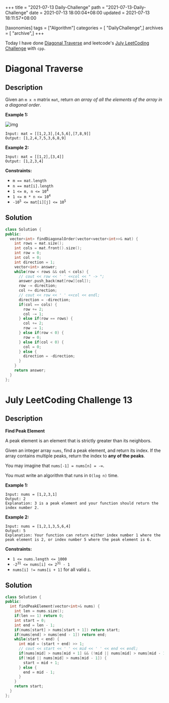 +++
title = "2021-07-13 Daily-Challenge"
path = "2021-07-13-Daily-Challenge"
date = 2021-07-13 18:00:04+08:00
updated = 2021-07-13 18:11:57+08:00

[taxonomies]
tags = ["Algorithm"]
categories = [ "DailyChallenge",]
archives = [ "archive",]
+++

Today I have done [Diagonal Traverse](https://leetcode.com/problems/diagonal-traverse/description/) and leetcode's [July LeetCoding Challenge](https://leetcode.com/explore/challenge/card/july-leetcoding-challenge-2021/609/week-2-july-8th-july-14th/3812/) with `cpp`.

<!-- more -->

# Diagonal Traverse

## Description

Given an `m x n` matrix `mat`, return *an array of all the elements of the array in a diagonal order*.

 

**Example 1:**

![img](https://assets.leetcode.com/uploads/2021/04/10/diag1-grid.jpg)

```
Input: mat = [[1,2,3],[4,5,6],[7,8,9]]
Output: [1,2,4,7,5,3,6,8,9]
```

**Example 2:**

```
Input: mat = [[1,2],[3,4]]
Output: [1,2,3,4]
```

 

**Constraints:**

<ul>
	<li><code>m == mat.length</code></li>
	<li><code>n == mat[i].length</code></li>
	<li><code>1 &lt;= m, n &lt;= 10<sup>4</sup></code></li>
	<li><code>1 &lt;= m * n &lt;= 10<sup>4</sup></code></li>
	<li><code>-10<sup>5</sup> &lt;= mat[i][j] &lt;= 10<sup>5</sup></code></li>
</ul>

## Solution

``` cpp
class Solution {
public:
  vector<int> findDiagonalOrder(vector<vector<int>>& mat) {
    int rows = mat.size();
    int cols = mat.front().size();
    int row = 0;
    int col = 0;
    int direction = 1;
    vector<int> answer;
    while(row < rows && col < cols) {
      // cout << row << ' ' <<col << " -> ";
      answer.push_back(mat[row][col]);
      row -= direction;
      col += direction;
      // cout << row << ' ' <<col << endl;
      direction = -direction;
      if(col == cols) {
        row += 2;
        col -= 1;
      } else if(row == rows) {
        col += 2;
        row -= 1;
      } else if(row < 0) {
        row = 0;
      } else if(col < 0) {
        col = 0;
      } else {
        direction = -direction;
      }
    }
    return answer;
  }
};
```

# July LeetCoding Challenge 13

## Description

**Find Peak Element**

A peak element is an element that is strictly greater than its neighbors.

Given an integer array `nums`, find a peak element, and return its index. If the array contains multiple peaks, return the index to **any of the peaks**.

You may imagine that `nums[-1] = nums[n] = -∞`.

You must write an algorithm that runs in `O(log n)` time.

 

**Example 1:**

```
Input: nums = [1,2,3,1]
Output: 2
Explanation: 3 is a peak element and your function should return the index number 2.
```

**Example 2:**

```
Input: nums = [1,2,1,3,5,6,4]
Output: 5
Explanation: Your function can return either index number 1 where the peak element is 2, or index number 5 where the peak element is 6.
```

 

**Constraints:**

<ul>
	<li><code>1 &lt;= nums.length &lt;= 1000</code></li>
	<li><code>-2<sup>31</sup> &lt;= nums[i] &lt;= 2<sup>31</sup> - 1</code></li>
	<li><code>nums[i] != nums[i + 1]</code> for all valid <code>i</code>.</li>
</ul>



## Solution

``` cpp
class Solution {
public:
  int findPeakElement(vector<int>& nums) {
    int len = nums.size();
    if(len == 1) return 0;
    int start = 0;
    int end = len - 1;
    if(nums[start] > nums[start + 1]) return start;
    if(nums[end] > nums[end - 1]) return end;
    while(start < end) {
      int mid = (start + end) >> 1;
      // cout << start << ' ' << mid << ' ' << end << endl;
      if(nums[mid] > nums[mid + 1] && (!mid || nums[mid] > nums[mid - 1])) return mid;
      if(!mid || nums[mid] > nums[mid - 1]) {
        start = mid + 1;
      } else {
        end = mid - 1;
      }
    }
    return start;
  }
};
```
